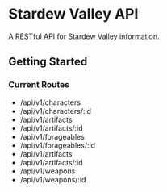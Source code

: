 # Stardew Valley API

A RESTful API for Stardew Valley information.

## Getting Started

### Current Routes

- /api/v1/characters
- /api/v1/characters/:id
- /api/v1/artifacts
- /api/v1/artifacts/:id
- /api/v1/forageables
- /api/v1/forageables/:id
- /api/v1/artifacts
- /api/v1/artifacts/:id
- /api/v1/weapons
- /api/v1/weapons/:id



